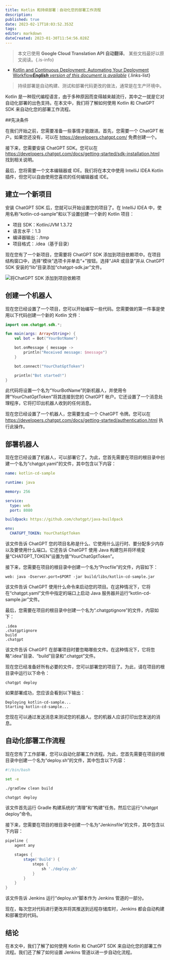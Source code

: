 ```yaml
---
title: Kotlin 和持续部署：自动化您的部署工作流程
description: 
published: true
date: 2023-02-17T18:03:52.353Z
tags: 
editor: markdown
dateCreated: 2023-01-30T11:54:56.028Z
---
```


> 本文已使用 **Google Cloud Translation API 自动翻译**。
某些文档最好以原文阅读。{.is-info}
- [Kotlin and Continuous Deployment: Automating Your Deployment Workflow***English** version of this document is available*](/en/Knowledge-base/Kotlin/kotlin-and-continuous-deployment-automating-your-deployment-workflow)
{.links-list}

    
> 持续部署是自动构建、测试和部署代码更改的做法，通常是在生产环境中。

Kotlin 是一种现代编程语言，由于多种原因而变得越来越流行，其中之一就是它对自动化部署的出色支持。在本文中，我们将了解如何使用 Kotlin 和 ChatGPT SDK 来自动化您的部署工作流程。

##先决条件

在我们开始之前，您需要准备一些事情才能跟进。首先，您需要一个 ChatGPT 帐户。如果您还没有，可以在 https://developers.chatgpt.com/ 免费创建一个。

接下来，您需要安装 ChatGPT SDK。您可以在 https://developers.chatgpt.com/docs/getting-started/sdk-installation.html 找到相关说明。

最后，您将需要一个文本编辑器或 IDE。我们将在本文中使用 IntelliJ IDEA Kotlin 插件，但您可以自由使用您喜欢的任何编辑器或 IDE。

## 建立一个新项目

安装 ChatGPT SDK 后，您就可以开始设置您的项目了。在 IntelliJ IDEA 中，使用名称“kotlin-cd-sample”和以下设置创建一个新的 Kotlin 项目：

- 项目 SDK：Kotlin/JVM 1.3.72
- 语言水平：1.3
- 编译器输出：/tmp
- 项目格式：.idea（基于目录）

现在您有了一个新项目，您需要将 ChatGPT SDK 添加到项目依赖项中。在项目结构窗口中，选择“模块”选项卡并单击“+”按钮。选择“JAR 或目录”并从 ChatGPT SDK 安装的“lib”目录添加“chatgpt-sdk.jar”文件。

![将ChatGPT SDK 添加到项目依赖项](https://i.imgur.com/pAPKoYn.png)

## 创建一个机器人

现在您已经设置了一个项目，您可以开始编写一些代码。您需要做的第一件事是使用以下代码创建一个新的 Kotlin 文件：

```kotlin
import com.chatgpt.sdk.*;

fun main(args: Array<String>) {
    val bot = Bot("YourBotName")

    bot.onMessage { message ->
        println("Received message: $message")
    }

    bot.connect("YourChatGptToken")

    println("Bot started!")
}
```

此代码将设置一个名为“YourBotName”的新机器人，并使用令牌“YourChatGptToken”将其连接到您的 ChatGPT 帐户。它还设置了一个消息处理程序，它将打印出机器人收到的任何消息。

现在您已经设置了一个机器人，您需要生成一个 ChatGPT 令牌。您可以在 https://developers.chatgpt.com/docs/getting-started/authentication.html 执行此操作。

## 部署机器人

现在您已经设置了机器人，可以部署它了。为此，您首先需要在项目的根目录中创建一个名为“chatgpt.yaml”的文件，其中包含以下内容：

```yaml
name: kotlin-cd-sample

runtime: java

memory: 256

service:
  type: web
  port: 8080

buildpack: https://github.com/chatgpt/java-buildpack

env:
  CHATGPT_TOKEN: YourChatGptToken
```

该文件告诉 ChatGPT 您的项目名称是什么、它使用什么运行时、要分配多少内存以及要使用什么端口。它还告诉 ChatGPT 使用 Java 构建包并将环境变量“CHATGPT_TOKEN”设置为值“YourChatGptToken”。

接下来，您需要在项目的根目录中创建一个名为“Procfile”的文件，内容如下：

```
web: java -Dserver.port=$PORT -jar build/libs/kotlin-cd-sample.jar
```

该文件告诉 ChatGPT 使用什么命令来启动您的项目。在这种情况下，它将在“chatgpt.yaml”文件中指定的端口上启动 Java 服务器并运行“kotlin-cd-sample.jar”文件。

最后，您需要在项目的根目录中创建一个名为“.chatgptignore”的文件，内容如下：

```
.idea
.chatgptignore
build
.chatgpt
```

该文件告诉 ChatGPT 在部署项目时要忽略哪些文件。在这种情况下，它将忽略“.idea”目录、“build”目录和“.chatgpt”文件。

现在您已经准备好所有必要的文件，您可以部署您的项目了。为此，请在项目的根目录中运行以下命令：

```
chatgpt deploy
```

如果部署成功，您应该会看到以下输出：

```
Deploying kotlin-cd-sample...
Starting kotlin-cd-sample...
```

您现在可以通过发送消息来测试您的机器人。您的机器人应该打印出您发送的消息。

## 自动化部署工作流程

现在您有了工作部署，您可以自动化部署工作流程。为此，您首先需要在项目的根目录中创建一个名为“deploy.sh”的文件，其中包含以下内容：

```bash
#!/bin/bash

set -e

./gradlew clean build

chatgpt deploy
```

该文件首先运行 Gradle 构建系统的“清理”和“构建”任务。然后它运行“chatgpt deploy”命令。

接下来，您需要在项目的根目录中创建一个名为“Jenkinsfile”的文件，其中包含以下内容：

```groovy
pipeline {
    agent any

    stages {
        stage('Build') {
            steps {
                sh './deploy.sh'
            }
        }
    }
}
```

该文件告诉 Jenkins 运行“deploy.sh”脚本作为 Jenkins 管道的一部分。

现在，每次您对代码进行更改并将其推送到远程存储库时，Jenkins 都会自动构建和部署您的代码。

## 结论

在本文中，我们了解了如何使用 Kotlin 和 ChatGPT SDK 来自动化您的部署工作流程。我们还了解了如何设置 Jenkins 管道以进一步自动化流程。